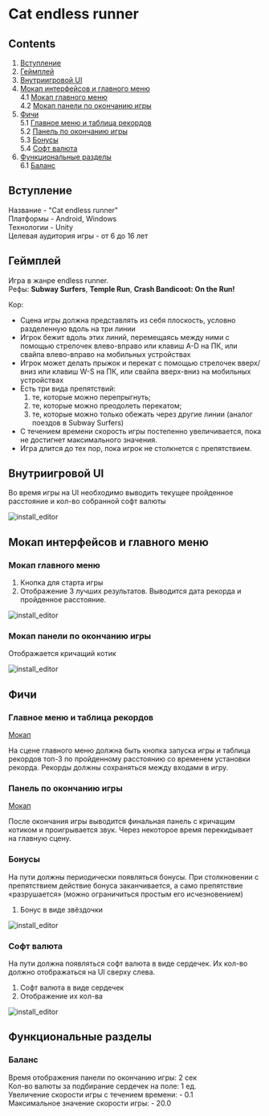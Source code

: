 # Cat endless runner

## Contents

1. [Вступление](#Вступление)
2. [Геймплей](#Геймплей)
3. [Внутриигровой UI](#Внутриигровой-UI)
4. [Мокап интерфейсов и главного меню](#Мокап-интерфейсов-и-главного-меню)\
   4.1 [Мокап главного меню](#Мокап-главного-меню) \
   4.2 [Мокап панели по окончанию игры](#Мокап-панели-по-окончанию-игры)
5. [Фичи](#Фичи) \
   5.1 [Главное меню и таблица рекордов](#Главное-меню-и-таблица-рекордов) \
   5.2 [Панель по окончанию игры](#Панель-по-окончанию-игры) \
   5.3 [Бонусы](#Бонусы) \
   5.4 [Софт валюта](#Софт-валюта)
6. [Функциональные разделы](#Функциональные-разделы) \
   6.1 [Баланс](#Баланс)

## Вступление

Название - "Cat endless runner" \
Платформы - Android, Windows \
Технологии - Unity \
Целевая аудитория игры - от 6 до 16 лет

## Геймплей

Игра в жанре endless runner. \
Рефы: **Subway Surfers**, **Temple Run**, **Crash Bandicoot: On the Run!**

Кор:
- Сцена игры должна представлять из себя плоскость, условно разделенную вдоль на три линии
- Игрок бежит вдоль этих линий, перемещаясь между ними с помощью стрелочек влево-вправо или клавиш A-D на ПК, или свайпа влево-вправо на мобильных устройствах
- Игрок может делать прыжок и перекат с помощью стрелочек вверх/вниз или клавиш W-S на ПК, или свайпа вверх-вниз на мобильных устройствах
- Есть три вида препятствий:
    1. те, которые можно перепрыгнуть; 
    2. те, которые можно преодолеть перекатом; 
    3. те, которые можно только обежать через другие линии (аналог поездов в Subway Surfers)
- С течением времени скорость игры постепенно увеличивается, пока не достигнет максимального значения.
- Игра длится до тех пор, пока игрок не столкнется с препятствием.

## Внутриигровой UI

Во время игры на UI необходимо выводить текущее пройденное расстояние и кол-во собранной софт валюты

![install_editor](Screenshots/GameUi.png)

## Мокап интерфейсов и главного меню

### Мокап главного меню

1. Кнопка для старта игры
2. Отображение 3 лучших результатов. Выводится дата рекорда и пройденное расстояние. 

![install_editor](Screenshots/MainMenu.png)

### Мокап панели по окончанию игры

Отображается кричащий котик

![install_editor](Screenshots/GameOver.png)

## Фичи

### Главное меню и таблица рекордов

[Мокап](#Мокап-главного-меню)

На сцене главного меню должна быть кнопка запуска игры и таблица рекордов топ-3 по пройденному расстоянию со временем установки рекорда. Рекорды должны сохраняться между входами в игру.

### Панель по окончанию игры

[Мокап](#Мокап-панели-по-окончанию-игры)

После окончания игры выводится финальная панель с кричащим котиком и проигрывается звук.
Через некоторое время перекидывает на главную сцену.

### Бонусы

На пути должны периодически появляться бонусы. При столкновении с препятствием действие бонуса заканчивается, а само препятствие «разрушается» (можно ограничиться простым его исчезновением)

1. Бонус в виде звёздочки

![install_editor](Screenshots/Bonus.png)

### Софт валюта

На пути должна появляться софт валюта в виде сердечек. Их кол-во должно отображаться на UI сверху слева.

1. Софт валюта в виде сердечек
2. Отображение их кол-ва

![install_editor](Screenshots/PickUpSoft.png)

## Функциональные разделы

### Баланс

Время отображения панели по окончанию игры: 2 сек \
Кол-во валюты за подбирание сердечек на поле: 1 ед. \
Увеличение скорости игры с течением времени: - 0.1 \
Максимальное значение скорости игры: - 20.0
